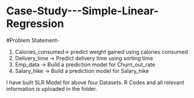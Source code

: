 # Case-Study---Simple-Linear-Regression

#Problem Statement-

1) Calories_consumed-> predict weight gained using calories consumed
2) Delivery_time -> Predict delivery time using sorting time 
3) Emp_data -> Build a prediction model for Churn_out_rate 
4) Salary_hike -> Build a prediction model for Salary_hike

I have built SLR Model for above four Datasets. R Codes and all relevant information is uploaded in the folder.
